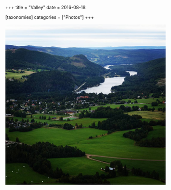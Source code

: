 +++
title = "Valley"
date = 2016-08-18

[taxonomies]
categories = ["Photos"]
+++

![Valley](valley.jpeg)
